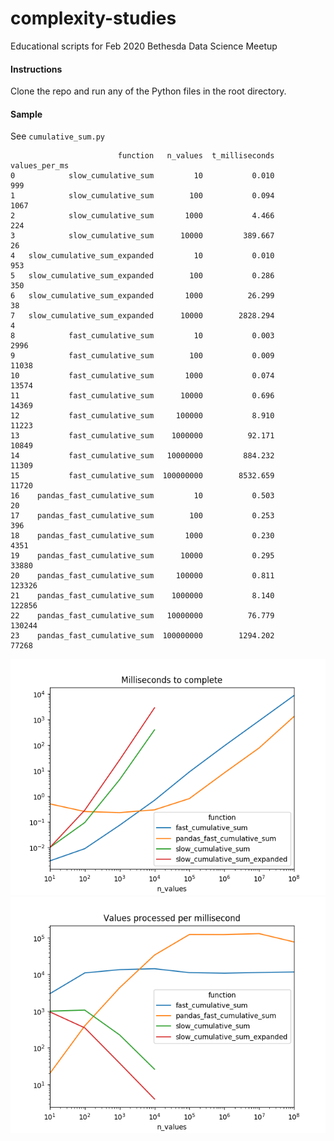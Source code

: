# complexity-studies
Educational scripts for Feb 2020 Bethesda Data Science Meetup

#### Instructions

Clone the repo and run any of the Python files in the root directory.

#### Sample

See `cumulative_sum.py`

```
                        function   n_values  t_milliseconds  values_per_ms
0            slow_cumulative_sum         10           0.010            999
1            slow_cumulative_sum        100           0.094           1067
2            slow_cumulative_sum       1000           4.466            224
3            slow_cumulative_sum      10000         389.667             26
4   slow_cumulative_sum_expanded         10           0.010            953
5   slow_cumulative_sum_expanded        100           0.286            350
6   slow_cumulative_sum_expanded       1000          26.299             38
7   slow_cumulative_sum_expanded      10000        2828.294              4
8            fast_cumulative_sum         10           0.003           2996
9            fast_cumulative_sum        100           0.009          11038
10           fast_cumulative_sum       1000           0.074          13574
11           fast_cumulative_sum      10000           0.696          14369
12           fast_cumulative_sum     100000           8.910          11223
13           fast_cumulative_sum    1000000          92.171          10849
14           fast_cumulative_sum   10000000         884.232          11309
15           fast_cumulative_sum  100000000        8532.659          11720
16    pandas_fast_cumulative_sum         10           0.503             20
17    pandas_fast_cumulative_sum        100           0.253            396
18    pandas_fast_cumulative_sum       1000           0.230           4351
19    pandas_fast_cumulative_sum      10000           0.295          33880
20    pandas_fast_cumulative_sum     100000           0.811         123326
21    pandas_fast_cumulative_sum    1000000           8.140         122856
22    pandas_fast_cumulative_sum   10000000          76.779         130244
23    pandas_fast_cumulative_sum  100000000        1294.202          77268
```

![Cumulative sum time](./cumulative_sum_time.png)
![Cumulative sum efficiency](./cumulative_sum_efficiency.png)




